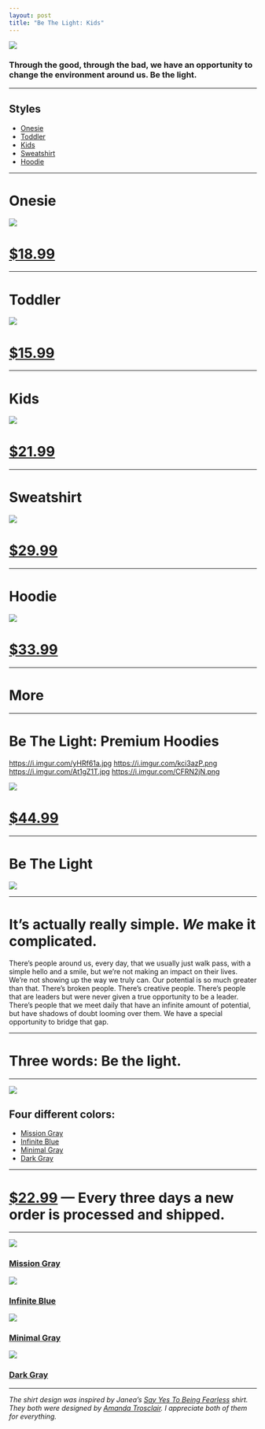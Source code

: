 ```yaml
---
layout: post
title: "Be The Light: Kids"
---
```


![][image-1]

### Through the good, through the bad, we have an opportunity to change the environment around us. Be the light.

---- 

## Styles

- [Onesie][1]
- [Toddler][2]
- [Kids][3]
- [Sweatshirt][4]
- [Hoodie][5]

---- 

# Onesie

![][image-2]

# [$18.99][6]

---- 

# Toddler

![][image-3]

# [$15.99][7]

---- 

# Kids

![][image-4]

# [$21.99][8]

---- 

# Sweatshirt

![][image-5]

# [$29.99][9]

---- 

# Hoodie

![][image-6]

# [$33.99][10]

---- 

# More

---- 

# Be The Light: Premium Hoodies

https://i.imgur.com/yHRf61a.jpg
https://i.imgur.com/kci3azP.png
https://i.imgur.com/At1gZ1T.jpg
https://i.imgur.com/CFRN2jN.png

![][image-7]

# [$44.99][11]

---- 

# Be The Light

![][image-8]

---- 

# It’s actually really simple. *We* make it complicated.

There’s people around us, every day, that we usually just walk pass, with a simple hello and a smile, but we’re not making an impact on their lives. We’re not showing up the way we truly can. Our potential is so much greater than that. There’s broken people. There’s creative people. There’s people that are leaders but were never given a true opportunity to be a leader. There’s people that we meet daily that have an infinite amount of potential, but have shadows of doubt looming over them. We have a special opportunity to bridge that gap.

---- 

# Three words: **Be the light.**

---- 

![][image-9]

## Four different colors:

- [Mission Gray][12]
- [Infinite Blue][13]
- [Minimal Gray][14]
- [Dark Gray][15]

---- 

# [$22.99][16] — Every three days a new order is processed and shipped.

---- 

![][image-10]

### [Mission Gray][17]

![][image-11]

### [Infinite Blue][18]

![][image-12]

### [Minimal Gray][19]

![][image-13]

### [Dark Gray][20]

---- 

*The shirt design was inspired by Janea’s [Say Yes To Being Fearless][21] shirt. They both were designed by [Amanda Trosclair][22]. I appreciate both of them for everything.*

[1]:	https://teespring.com/be-the-light-for-kids
[2]:	https://teespring.com/be-the-light-for-kids
[3]:	https://teespring.com/be-the-light-for-kids
[4]:	https://teespring.com/be-the-light-for-kids
[5]:	https://teespring.com/be-the-light-for-kids
[6]:	https://teespring.com/be-the-light-for-kids
[7]:	https://teespring.com/be-the-light-for-kids
[8]:	https://teespring.com/be-the-light-for-kids
[9]:	https://teespring.com/be-the-light-for-kids
[10]:	https://teespring.com/be-the-light-for-kids
[11]:	https://teespring.com/premium-light-hoodie?pid=227&cid=2665
[12]:	https://nshp.xyz/2vFzpyJ
[13]:	https://nshp.xyz/2vFzpyJ
[14]:	https://nshp.xyz/2vFzpyJ
[15]:	https://nshp.xyz/2vFzpyJ
[16]:	https://nshp.xyz/2vFzpyJ
[17]:	https://nshp.xyz/2vFzpyJ
[18]:	https://nshp.xyz/2vFzpyJ
[19]:	https://nshp.xyz/2vFzpyJ
[20]:	https://nshp.xyz/2vFzpyJ
[21]:	https://www.bonfire.com/say-yes-to-being-fearless/
[22]:	https://www.facebook.com/profile.php?id=100000458017353

[image-1]:	https://vangogh.teespring.com/v3/image/xdDLO7lpsRNhPA70dK3GXUktIMo/480/560.jpg
[image-2]:	https://vangogh.teespring.com/v3/image/c5SLo1osxLeVbPyswFt3hGPLuIU/480/560.jpg
[image-3]:	https://vangogh.teespring.com/v3/image/eAB-BdZAh7uoSHARTsVFSxZ1LpQ/480/560.jpg
[image-4]:	https://vangogh.teespring.com/v3/image/nvdQnOcQClwWdPsqTdzEInx3I0E/480/560.jpg
[image-5]:	https://vangogh.teespring.com/v3/image/W3RGzXatEmhakdXB1GLe53cqdBI/480/560.jpg
[image-6]:	https://vangogh.teespring.com/v3/image/6ppYx36pY2DDzyS08fDlxzjicU4/480/560.jpg
[image-7]:	https://i.imgur.com/RKYWznh.jpg
[image-8]:	https://i.imgur.com/93acvjN.png
[image-9]:	https://i.imgur.com/jXBesPg.png
[image-10]:	https://i.imgur.com/g7QLxoL.png
[image-11]:	https://i.imgur.com/Rd4EkZ4.png
[image-12]:	https://i.imgur.com/L53FMw6.png
[image-13]:	https://i.imgur.com/6iKwIj2.png